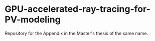 # GPU-accelerated-ray-tracing-for-PV-modeling
Repository for the Appendix in the Master's thesis of the same name.
